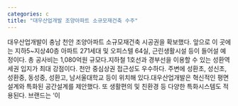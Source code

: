 ```yaml
---
categories: c
title: "대우산업개발 조양아파트 소규모재건축 수주"
---
```

대우산업개발이 충남 천안 조양아파트 소규모재건축 시공권을 확보했다. 앞으로 이 곳에는 지하5~지상40층 아파트 271세대 및 오피스텔 64실, 근린생활시설 등이 들어설 예정이다. 총 공사비는 1,080억원 규모다.지하철 1호선과 경부선을 이용할 수 있는 성환역세권 입지가 최대 강점이다. 천안 중심상권 접근성도 우수하다. 주변에 성환초, 성신초, 성환중, 동성중, 성환고, 남서울대학교 등이 위치해 있다.대우산업개발은 혁신적인 평면설계와 특화된 공간설계를 제안했다. 또 생활편의 및 친환경 등 다양한 특화시스템도 적용된다. 브랜드는 ‘이